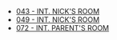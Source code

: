 * [043 - INT. NICK'S ROOM](043-INT.NicksRoom.md)
* [049 - INT. NICK'S ROOM](049-INT.NicksRoom.md)
* [072 - INT. PARENT'S ROOM](072-INT.ParentsRoom.md)

